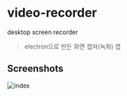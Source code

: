 # video-recorder
desktop screen recorder
>electron으로 만든 화면 캡쳐(녹화) 앱
## Screenshots
![index](https://user-images.githubusercontent.com/49602144/95225352-ac7c1000-0836-11eb-8920-ce1469c3baed.PNG)
